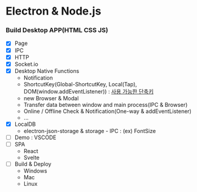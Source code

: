 # Electron & Node.js

### Build Desktop APP(HTML CSS JS)

- [x] Page
- [x] IPC
- [x] HTTP
- [x] Socket.io
- [x] Desktop Native Functions
  - Notification
  - ShortcutKey(Global-ShortcutKey, Local(Tap), DOM(window.addEventListener)) : [사용 가능한 단축키](https://www.electronjs.org/docs/all#%EC%82%AC%EC%9A%A9-%EA%B0%80%EB%8A%A5%ED%95%9C-%ED%98%BC%ED%95%A9%ED%82%A4)
  - new Browser & Modal
  - Transfer data between window and main process(IPC & Browser)
  - Online / Offline Check & Notification(One-way & addEventListener)
  - ...
- [x] LocalDB
  - electron-json-storage & storage - IPC : (ex) FontSize
- [ ] Demo : VSCODE
- [ ] SPA
  - React
  - Svelte
- [ ] Build & Deploy
  - Windows
  - Mac
  - Linux